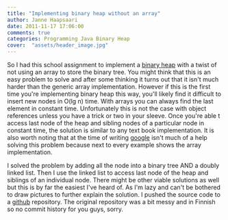 ```yaml
---
title: "Implementing binary heap without an array"
author: Janne Haapsaari
date: 2011-11-17 17:06:00
comments: true
categories: Programming Java Binary Heap
cover:  "assets/header_image.jpg"
---
```


So I had this school assignment to implement a
[binary heap](http://en.wikipedia.org/wiki/Binary_heap) with a twist of not
using an array to store the binary tree. You might think that this is an easy
problem to solve and after some thinking it turns out that it isn't much
harder than the generic array implementation. However if this is the first
time you're implementing binary heap this way, you'll likely find it difficult
to insert new nodes in O(lg n) time. With arrays you can always find the last
element in constant time. Unfortunately this is not the case with object
references unless you have a trick or two in your sleeve. Once you're able t
access last node of the heap and sibling nodes of a particular node in
constant time, the solution is similar to any text book implementation. It is
also worth noting that at the time of writing [google](http://www.google.com)
isn't much of a help solving this problem because next to every example shows
the array implementation.

I solved the problem by adding all the node into a binary tree AND a doubly
linked list. Then I use the linked list to access last node of the heap and
siblings of an individual node. There might be other viable solutions as well
but this is by far the easiest I've heard of. As I'm lazy and can't be
bothered to draw pictures to further explain the solution. I pushed the source
code to a [github](https://github.com/haaja/data_structures) repository. The
original repository was a bit messy and in Finnish so no commit history for
you guys, sorry.
